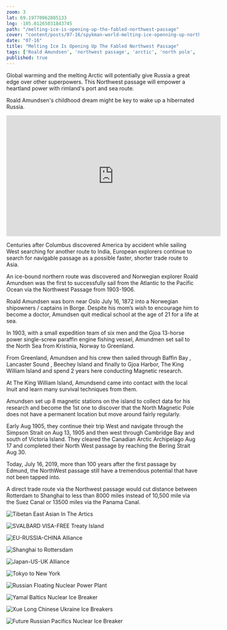 ```yaml
---
zoom: 3
lat: 69.19770962885133
lng: -105.01265031843745
path: "/melting-ice-is-opening-up-the-fabled-northwest-passage"
cover: "content/posts/07-16/spykman-world-melting-ice-openning-up-northwest-passage.jpg"
date: "07-16"
title: "Melting Ice Is Opening Up The Fabled Northwest Passage"
tags: ['Roald Amundsen', 'northwest passage', 'arctic', 'north pole', 'norway','canada','russia','climate change','global warming']
published: true
---
```

Global warming and the melting Arctic will potentially give Russia a great edge over other superpowers. This Northwest passage will empower a heartland power with rimland's port and sea route.

Roald Amundsen's childhood dream might be key to wake up a hibernated Russia.

<iframe src="https://www.facebook.com/plugins/video.php?href=https%3A%2F%2Fwww.facebook.com%2Fspykmanworld%2Fvideos%2F455644028608251%2F&show_text=0&width=560" width="560" height="315" style="border:none;overflow:hidden" scrolling="no" frameborder="0" allowTransparency="true" allowFullScreen="true"></iframe>


Centuries after Columbus discovered America by accident while sailing West searching for another route to India, European explorers continue to search for navigable passage as a possible faster, shorter trade route to Asia. 

An ice-bound northern route was discovered and Norwegian explorer Roald Amundsen was the first to successfully sail from the Atlantic to the Pacific Ocean via the Northwest Passage from 1903-1906.

Roald Amundsen was born near Oslo July 16, 1872 into a Norwegian shipowners / captains in Borge. Despite his mom’s wish to encourage him to become a doctor, Amundsen quit medical school at the age of 21 for a life at sea. 

In 1903, with a small expedition team of six men and the Gjoa 13-horse power single-screw paraffin engine fishing vessel, Amundmen set sail to the North Sea from Kristinia, Norway to Greenland. 

From Greenland, Amundsen and his crew then sailed through Baffin Bay , Lancaster Sound , Beechey Island and finally to Gjoa Harbor, The King William Island and spend 2 years here conducting Magnetic research. 

At The King William Island, Amundsend came into contact with the local Inuit and learn many survival techniques from them. 

Amundsen set up 8 magnetic stations on the island to collect data for his research and become the 1st one to discover that the North Magnetic Pole does not have a permanent location but move around fairly regularly. 

Early Aug 1905,  they continue their trip West and navigate through the Simpson Strait on Aug 13, 1905 and then west through Cambridge Bay and south of Victoria Island. They cleared the Canadian Arctic Archipelago Aug 17 and completed their North West passage by reaching the Bering Strait Aug 30.

Today, July 16, 2019, more than 100 years after the first passage by Edmund, the NorthWest passage still have a tremendous potential that have not been tapped into. 

A direct trade route via the Northwest passage would cut distance between Rotterdam to Shanghai to less than 8000 miles instead of 10,500 mile via the Suez Canal or 13500 miles via the Panama Canal.

![Tibetan East Asian In The Artics](https://storage.googleapis.com/spykman-world/artics-tibetan-east-asian-gene-expression.png)

![SVALBARD VISA-FREE Treaty Island](https://storage.googleapis.com/spykman-world/svalbard_treaty_VISA_Free_island.png)

![EU-RUSSIA-CHINA Alliance](https://storage.googleapis.com/spykman-world/eu-russia-china-alliance-trade-route.png)

![Shanghai to Rottersdam](https://storage.googleapis.com/spykman-world/northern-sea-route-from-shanghai-to-rotterdam.png)

![Japan-US-UK Alliance](https://storage.googleapis.com/spykman-world/china-us-uk-alliance-trade-route.png)

![Tokyo to New York](https://storage.googleapis.com/spykman-world/nothern-sea-route-frrom-tokyo-to-newyork.png)

![Russian Floating Nuclear Power Plant](https://storage.googleapis.com/spykman-world/akademik_lomomnosov_floating_nuclear_powerplant.png)

![Yamal Baltics Nuclear Ice Breaker](https://storage.googleapis.com/spykman-world/yamal_nuclear_power_ice_breaker.png)

![Xue Long Chinese Ukraine Ice Breakers](https://storage.googleapis.com/spykman-world/xue_long_chinese_ukrainian_ice_breakers.png)

![Future Russian Pacifics Nuclear Ice Breaker](https://storage.googleapis.com/spykman-world/far_east_russian_developing_nuclear_ice_breaker.png)
